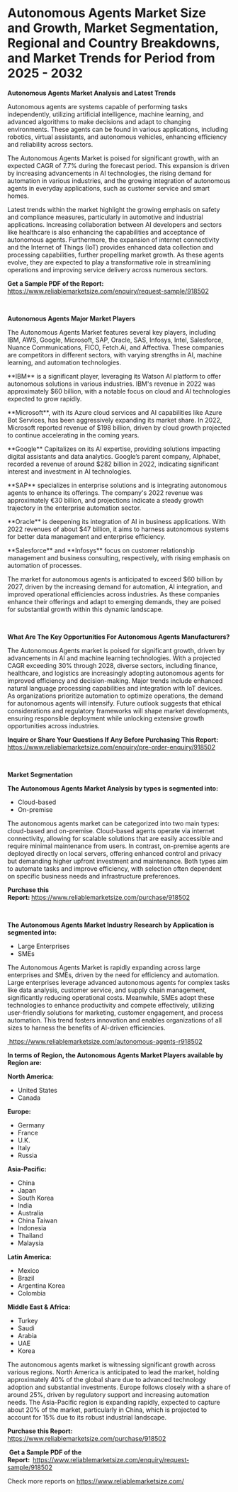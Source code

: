 <p><h1>Autonomous Agents Market Size and Growth, Market Segmentation, Regional and Country Breakdowns, and Market Trends for Period from 2025 -  2032</h1></p><p><strong>Autonomous Agents Market Analysis and Latest Trends</strong></p>
<p><p>Autonomous agents are systems capable of performing tasks independently, utilizing artificial intelligence, machine learning, and advanced algorithms to make decisions and adapt to changing environments. These agents can be found in various applications, including robotics, virtual assistants, and autonomous vehicles, enhancing efficiency and reliability across sectors.</p><p>The Autonomous Agents Market is poised for significant growth, with an expected CAGR of 7.7% during the forecast period. This expansion is driven by increasing advancements in AI technologies, the rising demand for automation in various industries, and the growing integration of autonomous agents in everyday applications, such as customer service and smart homes. </p><p>Latest trends within the market highlight the growing emphasis on safety and compliance measures, particularly in automotive and industrial applications. Increasing collaboration between AI developers and sectors like healthcare is also enhancing the capabilities and acceptance of autonomous agents. Furthermore, the expansion of internet connectivity and the Internet of Things (IoT) provides enhanced data collection and processing capabilities, further propelling market growth. As these agents evolve, they are expected to play a transformative role in streamlining operations and improving service delivery across numerous sectors.</p></p>
<p><strong>Get a Sample PDF of the Report:&nbsp;</strong> <a href="https://www.reliablemarketsize.com/enquiry/request-sample/918502?utm_campaign=3248&utm_medium=2&utm_source=Github&utm_content=ia&utm_term=07032025&utm_id=autonomous-agents">https://www.reliablemarketsize.com/enquiry/request-sample/918502</a></p>
<p>&nbsp;</p>
<p><strong>Autonomous Agents Major Market Players</strong></p>
<p><p>The Autonomous Agents Market features several key players, including IBM, AWS, Google, Microsoft, SAP, Oracle, SAS, Infosys, Intel, Salesforce, Nuance Communications, FICO, Fetch.Ai, and Affectiva. These companies are competitors in different sectors, with varying strengths in AI, machine learning, and automation technologies.</p><p>**IBM** is a significant player, leveraging its Watson AI platform to offer autonomous solutions in various industries. IBM's revenue in 2022 was approximately $60 billion, with a notable focus on cloud and AI technologies expected to grow rapidly.</p><p>**Microsoft**, with its Azure cloud services and AI capabilities like Azure Bot Services, has been aggressively expanding its market share. In 2022, Microsoft reported revenue of $198 billion, driven by cloud growth projected to continue accelerating in the coming years.</p><p>**Google** Capitalizes on its AI expertise, providing solutions impacting digital assistants and data analytics. Google’s parent company, Alphabet, recorded a revenue of around $282 billion in 2022, indicating significant interest and investment in AI technologies.</p><p>**SAP** specializes in enterprise solutions and is integrating autonomous agents to enhance its offerings. The company's 2022 revenue was approximately €30 billion, and projections indicate a steady growth trajectory in the enterprise automation sector.</p><p>**Oracle** is deepening its integration of AI in business applications. With 2022 revenues of about $47 billion, it aims to harness autonomous systems for better data management and enterprise efficiency.</p><p>**Salesforce** and **Infosys** focus on customer relationship management and business consulting, respectively, with rising emphasis on automation of processes.</p><p>The market for autonomous agents is anticipated to exceed $60 billion by 2027, driven by the increasing demand for automation, AI integration, and improved operational efficiencies across industries. As these companies enhance their offerings and adapt to emerging demands, they are poised for substantial growth within this dynamic landscape.</p></p>
<p>&nbsp;</p>
<p><strong>What Are The Key Opportunities For Autonomous Agents Manufacturers?</strong></p>
<p><p>The Autonomous Agents market is poised for significant growth, driven by advancements in AI and machine learning technologies. With a projected CAGR exceeding 30% through 2028, diverse sectors, including finance, healthcare, and logistics are increasingly adopting autonomous agents for improved efficiency and decision-making. Major trends include enhanced natural language processing capabilities and integration with IoT devices. As organizations prioritize automation to optimize operations, the demand for autonomous agents will intensify. Future outlook suggests that ethical considerations and regulatory frameworks will shape market developments, ensuring responsible deployment while unlocking extensive growth opportunities across industries.</p></p>
<p><strong>Inquire or Share Your Questions If Any Before Purchasing This Report:</strong> <a href="https://www.reliablemarketsize.com/enquiry/pre-order-enquiry/918502?utm_campaign=3248&utm_medium=2&utm_source=Github&utm_content=ia&utm_term=07032025&utm_id=autonomous-agents">https://www.reliablemarketsize.com/enquiry/pre-order-enquiry/918502</a></p>
<p>&nbsp;</p>
<p><strong>Market Segmentation</strong></p>
<p><strong>The Autonomous Agents Market Analysis by types is segmented into:</strong></p>
<p><ul><li>Cloud-based</li><li>On-premise</li></ul></p>
<p><p>The autonomous agents market can be categorized into two main types: cloud-based and on-premise. Cloud-based agents operate via internet connectivity, allowing for scalable solutions that are easily accessible and require minimal maintenance from users. In contrast, on-premise agents are deployed directly on local servers, offering enhanced control and privacy but demanding higher upfront investment and maintenance. Both types aim to automate tasks and improve efficiency, with selection often dependent on specific business needs and infrastructure preferences.</p></p>
<p><strong>Purchase this Report:&nbsp;</strong><a href="https://www.reliablemarketsize.com/purchase/918502?utm_campaign=3248&utm_medium=2&utm_source=Github&utm_content=ia&utm_term=07032025&utm_id=autonomous-agents">https://www.reliablemarketsize.com/purchase/918502</a></p>
<p>&nbsp;</p>
<p><strong>The Autonomous Agents Market Industry Research by Application is segmented into:</strong></p>
<p><ul><li>Large Enterprises</li><li>SMEs</li></ul></p>
<p><p>The Autonomous Agents Market is rapidly expanding across large enterprises and SMEs, driven by the need for efficiency and automation. Large enterprises leverage advanced autonomous agents for complex tasks like data analysis, customer service, and supply chain management, significantly reducing operational costs. Meanwhile, SMEs adopt these technologies to enhance productivity and compete effectively, utilizing user-friendly solutions for marketing, customer engagement, and process automation. This trend fosters innovation and enables organizations of all sizes to harness the benefits of AI-driven efficiencies.</p></p>
<p><a href="https://www.reliablemarketsize.com/autonomous-agents-r918502?utm_campaign=3248&utm_medium=2&utm_source=Github&utm_content=ia&utm_term=07032025&utm_id=autonomous-agents">&nbsp;https://www.reliablemarketsize.com/autonomous-agents-r918502</a></p>
<p><strong>In terms of Region, the Autonomous Agents Market Players available by Region are:</strong></p>
<p>
    <p> <strong> North America: </strong>
        <ul>
            <li>United States</li>
            <li>Canada</li>
        </ul>
        </p> 
    <p> <strong> Europe: </strong>
        <ul>
            <li>Germany</li>
            <li>France</li>
            <li>U.K.</li>
            <li>Italy</li>
            <li>Russia</li>
        </ul>
        </p> 
    <p> <strong> Asia-Pacific: </strong>
        <ul>
            <li>China</li>
            <li>Japan</li>
            <li>South Korea</li>
            <li>India</li>
            <li>Australia</li>
            <li>China Taiwan</li>
            <li>Indonesia</li>
            <li>Thailand</li>
            <li>Malaysia</li>
        </ul>
        </p> 
    <p> <strong> Latin America: </strong>
        <ul>
            <li>Mexico</li>
            <li>Brazil</li>
            <li>Argentina Korea</li>
            <li>Colombia</li>
        </ul>
        </p> 
    <p> <strong> Middle East & Africa: </strong>
        <ul>
            <li>Turkey</li>
            <li>Saudi</li>
            <li>Arabia</li>
            <li>UAE</li>
            <li>Korea</li>
        </ul>
    </p>
    </p>
<p><p>The autonomous agents market is witnessing significant growth across various regions. North America is anticipated to lead the market, holding approximately 40% of the global share due to advanced technology adoption and substantial investments. Europe follows closely with a share of around 25%, driven by regulatory support and increasing automation needs. The Asia-Pacific region is expanding rapidly, expected to capture about 20% of the market, particularly in China, which is projected to account for 15% due to its robust industrial landscape.</p></p>
<p><strong>Purchase this Report: </strong><a href="https://www.reliablemarketsize.com/purchase/918502?utm_campaign=3248&utm_medium=2&utm_source=Github&utm_content=ia&utm_term=07032025&utm_id=autonomous-agents">https://www.reliablemarketsize.com/purchase/918502</a></p>
<p>&nbsp;<strong>Get a Sample PDF of the Report:&nbsp;&nbsp;</strong><a href="https://www.reliablemarketsize.com/enquiry/request-sample/918502?utm_campaign=3248&utm_medium=2&utm_source=Github&utm_content=ia&utm_term=07032025&utm_id=autonomous-agents">https://www.reliablemarketsize.com/enquiry/request-sample/918502</a></p>
<p><strong></strong></p>
<p>Check more reports on <a href="https://www.reliablemarketsize.com/?utm_campaign=3248&utm_medium=2&utm_source=Github&utm_content=ia&utm_term=07032025&utm_id=autonomous-agents">https://www.reliablemarketsize.com/</a></p>